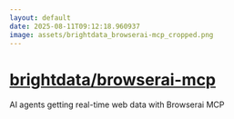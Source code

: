 ```yaml
---
layout: default
date: 2025-08-11T09:12:18.960937
image: assets/brightdata_browserai-mcp_cropped.png
---
```


# [brightdata/browserai-mcp](https://github.com/brightdata/browserai-mcp)

AI agents getting real-time web data with Browserai MCP
